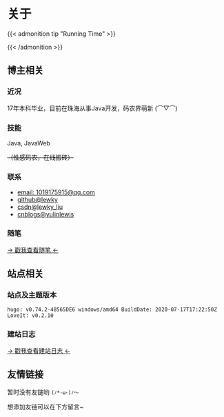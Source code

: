 # 关于


{{< admonition tip "Running Time" >}}
<!-- 站点运行时间 -->
<div id="days"></div>
{{< /admonition >}}

## 博主相关

### 近况

17年本科毕业，目前在珠海从事Java开发，码农界萌新 (⌒▽⌒)

<!--→ 这是我的[在线简历](https://resume.lewky.cn)-->

### 技能

Java, JavaWeb

~~（性感码农，在线搬砖）~~

### 联系

* <a href="javascript:void(0);">email: 1019175915@qq.com</a>
* <a href="https://github.com/lewky">github@lewky</a>
* <a href="https://blog.csdn.net/lewky_liu">csdn@lewky_liu</a>
* <a href="http://www.cnblogs.com/yulinlewis">cnblogs@yulinlewis</a>

### 随笔

<a href="/posts/d65a1577.html">→ 戳我查看随笔 ←</a>

## 站点相关

### 站点及主题版本

	hugo: v0.74.2-48565DE6 windows/amd64 BuildDate: 2020-07-17T17:22:50Z
	LoveIt: v0.2.10

### 建站日志

<a href="/posts/e62c38c4.html">→ 戳我查看建站日志 ←</a>

## 友情链接

暂时没有友链哟 `(ﾉ*･ω･)ﾉ～`

想添加友链可以在下方留言~

<script>
/* 站点运行时间 */
function show_date_time(){
	window.setTimeout("show_date_time()", 1000);
	/* 请修改这里的起始时间 */
	BirthDay=new Date("04/24/2018 15:00:00");
	today=new Date();
	timeold=(today.getTime()-BirthDay.getTime());
	sectimeold=timeold/1000
	secondsold=Math.floor(sectimeold);
	msPerDay=24*60*60*1000
	e_daysold=timeold/msPerDay
	daysold=Math.floor(e_daysold);
	e_hrsold=(e_daysold-daysold)*24;
	hrsold=setzero(Math.floor(e_hrsold));
	e_minsold=(e_hrsold-hrsold)*60;
	minsold=setzero(Math.floor((e_hrsold-hrsold)*60));
	seconds=setzero(Math.floor((e_minsold-minsold)*60));
	document.getElementById('days').innerHTML="本站已运行"+daysold+"天"+hrsold+"小时"+minsold+"分"+seconds+"秒";
}
function setzero(i){
	if (i<10) {
		i="0" + i;
	}
	return i;
}
show_date_time();
</script>
